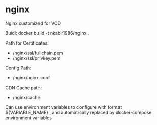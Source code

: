 # nginx
Nginx customized for VOD

Buidl:
docker build -t nkabir1986/nginx .

Path for Certificates:
- /nginx/ssl/fullchain.pem
- /nginx/ssl/privkey.pem

Config Path:
- /nginx/nginx.conf

CDN Cache path:
- /nginx/cache

Can use environment variables to configure with format ${VARIABLE_NAME} , and automatically replaced by
docker-compose environment variables